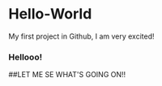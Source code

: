 # Hello-World
My first project in Github, I am very excited!
### Hellooo!
##LET ME SE WHAT'S GOING ON!!
